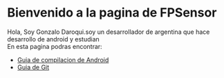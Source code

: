 # Bienvenido a la pagina de FPSensor    

Hola, Soy Gonzalo Daroqui.soy un desarrollador de argentina que hace desarrollo de android y estudian     
En esta pagina podras encontrar:    

- [Guia de compilacion de Android](build.md)    
- [Guia de Git](git.md)    
